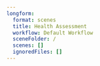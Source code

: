 ```yaml
---
longform:
  format: scenes
  title: Health Assessment
  workflow: Default Workflow
  sceneFolder: /
  scenes: []
  ignoredFiles: []
---
```

